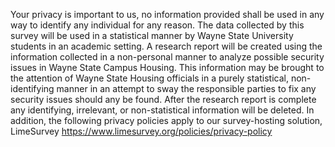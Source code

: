 Your privacy is important to us, no information provided shall be used in any way to identify any individual for any reason. The data collected by this survey will be used in a statistical manner by Wayne State University students in an academic setting. A research report will be created using the information collected in a non-personal manner to analyze possible security issues in Wayne State Campus Housing. This information may be brought to the attention of Wayne State Housing officials in a purely statistical, non-identifying manner in an attempt to sway the responsible parties to fix any security issues should any be found. After the research report is complete any identifying, irrelevant, or non-statistical information will be deleted. In addition, the following privacy policies apply to our survey-hosting solution, LimeSurvey https://www.limesurvey.org/policies/privacy-policy
